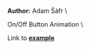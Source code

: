 **Author:** Adam Šáfr \

On/Off Button Animation \

Link to **[example](https://pslib-cz.github.io/2021l4web-svg-animation-Adam-Safr/)**